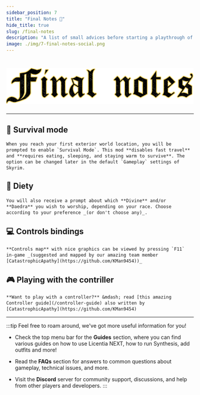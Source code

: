 ```yaml
---
sidebar_position: 7
title: "Final Notes 📝"
hide_title: true
slug: /final-notes
description: "A list of small advices before starting a playthrough of Licentia NEXT Skyrim modlist"
image: ./img/7-final-notes-social.png
---
```


# ![Final notes](./img/7-final-notes.png)

---

## :tiger2: **Survival mode**

    When you reach your first exterior world location, you will be prompted to enable `Survival Mode`. This mod **disables fast travel** and **requires eating, sleeping, and staying warm to survive**. The option can be changed later in the default `Gameplay` settings of Skyrim.

## :pray: **Diety**

    You will also receive a prompt about which **Divine** and/or **Daedra** you wish to worship, depending on your race. Choose according to your preference _(or don't choose any)_.

## :computer: **Controls bindings**

    **Controls map** with nice graphics can be viewed by pressing `F11` in-game _(suggested and mapped by our amazing team member [CatastrophicApathy](https://github.com/KMan9454))_

## :video_game: **Playing with the contriller**

    **Want to play with a controller?** &mdash; read [this amazing Controller guide](/controller-guide) also written by [CatastrophicApathy](https://github.com/KMan9454)

---

:::tip
Feel free to roam around, we've got more useful information for you!

- Check the top menu bar for the **Guides** section, where you can find various guides on how to use Licentia NEXT, how to run Synthesis, add outfits and more!

- Read the **FAQs** section for answers to common questions about gameplay, technical issues, and more.

- Visit the **Discord** server for community support, discussions, and help from other players and developers.
:::